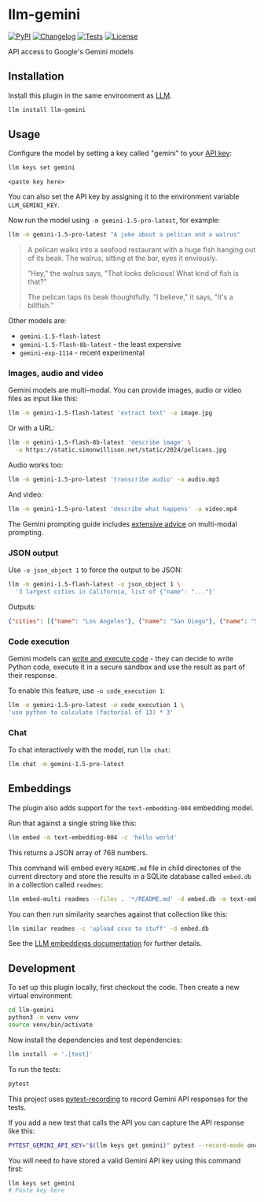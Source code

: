 # llm-gemini

[![PyPI](https://img.shields.io/pypi/v/llm-gemini.svg)](https://pypi.org/project/llm-gemini/)
[![Changelog](https://img.shields.io/github/v/release/simonw/llm-gemini?include_prereleases&label=changelog)](https://github.com/simonw/llm-gemini/releases)
[![Tests](https://github.com/simonw/llm-gemini/workflows/Test/badge.svg)](https://github.com/simonw/llm-gemini/actions?query=workflow%3ATest)
[![License](https://img.shields.io/badge/license-Apache%202.0-blue.svg)](https://github.com/simonw/llm-gemini/blob/main/LICENSE)

API access to Google's Gemini models

## Installation

Install this plugin in the same environment as [LLM](https://llm.datasette.io/).
```bash
llm install llm-gemini
```
## Usage

Configure the model by setting a key called "gemini" to your [API key](https://aistudio.google.com/app/apikey):
```bash
llm keys set gemini
```
```
<paste key here>
```
You can also set the API key by assigning it to the environment variable `LLM_GEMINI_KEY`.

Now run the model using `-m gemini-1.5-pro-latest`, for example:

```bash
llm -m gemini-1.5-pro-latest "A joke about a pelican and a walrus"
```

> A pelican walks into a seafood restaurant with a huge fish hanging out of its beak.  The walrus, sitting at the bar, eyes it enviously.
>
> "Hey," the walrus says, "That looks delicious! What kind of fish is that?"
>
> The pelican taps its beak thoughtfully. "I believe," it says, "it's a billfish."

Other models are:

- `gemini-1.5-flash-latest`
- `gemini-1.5-flash-8b-latest` - the least expensive
- `gemini-exp-1114` - recent experimental

### Images, audio and video

Gemini models are multi-modal. You can provide images, audio or video files as input like this:

```bash
llm -m gemini-1.5-flash-latest 'extract text' -a image.jpg
```
Or with a URL:
```bash
llm -m gemini-1.5-flash-8b-latest 'describe image' \
  -a https://static.simonwillison.net/static/2024/pelicans.jpg
```
Audio works too:

```bash
llm -m gemini-1.5-pro-latest 'transcribe audio' -a audio.mp3
```

And video:

```bash
llm -m gemini-1.5-pro-latest 'describe what happens' -a video.mp4
```
The Gemini prompting guide includes [extensive advice](https://ai.google.dev/gemini-api/docs/file-prompting-strategies) on multi-modal prompting.

### JSON output

Use `-o json_object 1` to force the output to be JSON:

```bash
llm -m gemini-1.5-flash-latest -o json_object 1 \
  '3 largest cities in California, list of {"name": "..."}'
```
Outputs:
```json
{"cities": [{"name": "Los Angeles"}, {"name": "San Diego"}, {"name": "San Jose"}]}
```

### Code execution

Gemini models can [write and execute code](https://ai.google.dev/gemini-api/docs/code-execution) - they can decide to write Python code, execute it in a secure sandbox and use the result as part of their response.

To enable this feature, use `-o code_execution 1`:

```bash
llm -m gemini-1.5-pro-latest -o code_execution 1 \
'use python to calculate (factorial of 13) * 3'
```

### Chat

To chat interactively with the model, run `llm chat`:

```bash
llm chat -m gemini-1.5-pro-latest
```

## Embeddings

The plugin also adds support for the `text-embedding-004` embedding model.

Run that against a single string like this:
```bash
llm embed -m text-embedding-004 -c 'hello world'
```
This returns a JSON array of 768 numbers.

This command will embed every `README.md` file in child directories of the current directory and store the results in a SQLite database called `embed.db` in a collection called `readmes`:

```bash
llm embed-multi readmes --files . '*/README.md' -d embed.db -m text-embedding-004
```
You can then run similarity searches against that collection like this:
```bash
llm similar readmes -c 'upload csvs to stuff' -d embed.db
```

See the [LLM embeddings documentation](https://llm.datasette.io/en/stable/embeddings/cli.html) for further details.

## Development

To set up this plugin locally, first checkout the code. Then create a new virtual environment:
```bash
cd llm-gemini
python3 -m venv venv
source venv/bin/activate
```
Now install the dependencies and test dependencies:
```bash
llm install -e '.[test]'
```
To run the tests:
```bash
pytest
```

This project uses [pytest-recording](https://github.com/kiwicom/pytest-recording) to record Gemini API responses for the tests.

If you add a new test that calls the API you can capture the API response like this:
```bash
PYTEST_GEMINI_API_KEY="$(llm keys get gemini)" pytest --record-mode once
```
You will need to have stored a valid Gemini API key using this command first:
```bash
llm keys set gemini
# Paste key here
```

